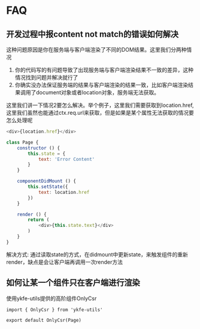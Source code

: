 # FAQ

## 开发过程中报content not match的错误如何解决

这种问题原因是你在服务端与客户端渲染了不同的DOM结果。这里我们分两种情况  
1. 你的代码写的有问题导致了出现服务端与客户端渲染结果不一致的差异，这种情况找到问题并解决就行了  
2. 你确实没办法保证服务端的结果与客户端渲染的结果一致，比如客户端渲染结果调用了document对象或者location对象，服务端无法获取。

这里我们讲一下情况2要怎么解决。举个例子，这里我们需要获取到location.href,这里我们虽然也能通过ctx.req.url来获取，但是如果是某个属性无法获取的情况要怎么处理呢

```js
<div>{location.href}</div>
```

```js
class Page {
    constructor () {
        this.state = {
            text: 'Error Content'
        }
    }

    componentDidMount () {
        this.setState({
            text: location.href
        })
    }

    render () {
        return (
            <div>{this.state.text}</div>
        )
    }
}
```

解决方式: 通过读取state的方式，在didmount中更新state，来触发组件的重新render，缺点是会让客户端再调用一次render方法

## 如何让某一个组件只在客户端进行渲染

使用ykfe-utils提供的高阶组件OnlyCsr

```
import { OnlyCsr } from 'ykfe-utils'

export default OnlyCsr(Page)
```


